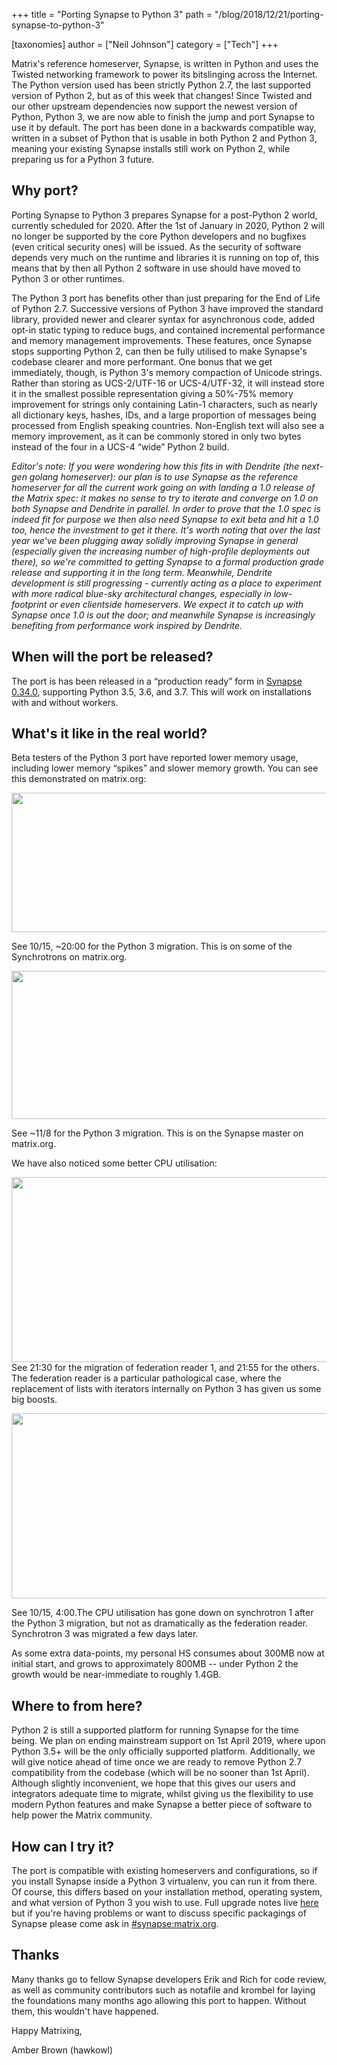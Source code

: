 +++
title = "Porting Synapse to Python 3"
path = "/blog/2018/12/21/porting-synapse-to-python-3"

[taxonomies]
author = ["Neil Johnson"]
category = ["Tech"]
+++

Matrix's reference homeserver, Synapse, is written in Python and uses the Twisted networking framework to power its bitslinging across the Internet. The Python version used has been strictly Python 2.7, the last supported version of Python 2, but as of this week that changes! Since Twisted and our other upstream dependencies now support the newest version of Python, Python 3, we are now able to finish the jump and port Synapse to use it by default. The port has been done in a backwards compatible way, written in a subset of Python that is usable in both Python 2 and Python 3, meaning your existing Synapse installs still work on Python 2, while preparing us for a Python 3 future.

<h2>Why port?
</h2>
Porting Synapse to Python 3 prepares Synapse for a post-Python 2 world, currently scheduled for 2020. After the 1st of January in 2020, Python 2 will no longer be supported by the core Python developers and no bugfixes (even critical security ones) will be issued. As the security of software depends very much on the runtime and libraries it is running on top of, this means that by then all Python 2 software in use should have moved to Python 3 or other runtimes.


The Python 3 port has benefits other than just preparing for the End of Life of Python 2.7. Successive versions of Python 3 have improved the standard library, provided newer and clearer syntax for asynchronous code, added opt-in static typing to reduce bugs, and contained incremental performance and memory management improvements. These features, once Synapse stops supporting Python 2, can then be fully utilised to make Synapse's codebase clearer and more performant. One bonus that we get immediately, though, is Python 3's memory compaction of Unicode strings. Rather than storing as UCS-2/UTF-16 or UCS-4/UTF-32, it will instead store it in the smallest possible representation giving a 50%-75% memory improvement for strings only containing Latin-1 characters, such as nearly all dictionary keys, hashes, IDs, and a large proportion of messages being processed from English speaking countries. Non-English text will also see a memory improvement, as it can be commonly stored in only two bytes instead of the four in a UCS-4 “wide” Python 2 build.


<i>Editor's note: If you were wondering how this fits in with Dendrite (the next-gen golang homeserver): our plan is to use Synapse as the reference homeserver for all the current work going on with landing a 1.0 release of the Matrix spec: it makes no sense to try to iterate and converge on 1.0 on both Synapse and Dendrite in parallel. In order to prove that the 1.0 spec is indeed fit for purpose we then also need Synapse to exit beta and hit a 1.0 too, hence the investment to get it there. It's worth noting that over the last year we've been plugging away solidly improving Synapse in general (especially given the increasing number of high-profile deployments out there), so we're committed to getting Synapse to a formal production grade release and supporting it in the long term. Meanwhile, Dendrite development is still progressing - currently acting as a place to experiment with more radical blue-sky architectural changes, especially in low-footprint or even clientside homeservers. We expect it to catch up with Synapse once 1.0 is out the door; and meanwhile Synapse is increasingly benefiting from performance work inspired by Dendrite.
</i>
<h2>When will the port be released?
</h2>
The port is has been released in a “production ready” form in <a href="/blog/2018/12/20/synapse-0-34-0-released/">Synapse 0.34.0</a>, supporting Python 3.5, 3.6, and 3.7. This will work on installations with and without workers.

<h2>What's it like in the real world?
</h2>
Beta testers of the Python 3 port have reported lower memory usage, including lower memory “spikes” and slower memory growth. You can see this demonstrated on matrix.org:


<a href="/blog/wp-content/uploads/2018/12/image3.png"><img class="alignnone size-large wp-image-3830" src="/blog/wp-content/uploads/2018/12/image3-1024x223.png" alt="" width="1024" height="223" /></a>


See 10/15, ~20:00 for the Python 3 migration. This is on some of the Synchrotrons on matrix.org.


<a href="/blog/wp-content/uploads/2018/12/image1.png"><img class="alignnone size-large wp-image-3824" src="/blog/wp-content/uploads/2018/12/image1-1024x237.png" alt="" width="1024" height="237" /></a>

See ~11/8 for the Python 3 migration. This is on the Synapse master on matrix.org.


We have also noticed some better CPU utilisation:


<span style="font-weight: 400;"><a href="/blog/wp-content/uploads/2018/12/image2.png"><img class="alignnone size-large wp-image-3822" src="/blog/wp-content/uploads/2018/12/image2-1024x296.png" alt="" width="1024" height="296" /></a>
</span>
See 21:30 for the migration of federation reader 1, and 21:55 for the others. The federation reader is a particular pathological case, where the replacement of lists with iterators internally on Python 3 has given us some big boosts.


<a href="/blog/wp-content/uploads/2018/12/image4.png"><img class="alignnone size-large wp-image-3829" src="/blog/wp-content/uploads/2018/12/image4-1024x296.png" alt="" width="1024" height="296" /></a>

See 10/15, 4:00.The CPU utilisation has gone down on synchrotron 1 after the Python 3 migration, but not as dramatically as the federation reader. Synchrotron 3 was migrated a few days later.


As some extra data-points, my personal HS consumes about 300MB now at initial start, and grows to approximately 800MB -- under Python 2 the growth would be near-immediate to roughly 1.4GB.

<h2>Where to from here?
</h2>
Python 2 is still a supported platform for running Synapse for the time being. We plan on ending mainstream support on 1st April 2019, where upon Python 3.5+ will be the only officially supported platform. Additionally, we will give notice ahead of time once we are ready to remove Python 2.7 compatibility from the codebase (which will be no sooner than 1st April). Although slightly inconvenient, we hope that this gives our users and integrators adequate time to migrate, whilst giving us the flexibility to use modern Python features and make Synapse a better piece of software to help power the Matrix community.

<h2>How can I try it?
</h2>
The port is compatible with existing homeservers and configurations, so if you install Synapse inside a Python 3 virtualenv, you can run it from there. Of course, this differs based on your installation method, operating system, and what version of Python 3 you wish to use. Full upgrade notes live <a href="https://github.com/matrix-org/synapse/blob/release-v0.34.0/UPGRADE.rst#upgrading-to-v0340">here</a> but if you're having problems or want to discuss specific packagings of Synapse please come ask in <a href="https://matrix.to/#/#synapse:matrix.org">#synapse:matrix.org</a>.

<h2>Thanks
</h2>
Many thanks go to fellow Synapse developers Erik and Rich for code review, as well as community contributors such as notafile and krombel for laying the foundations many months ago allowing this port to happen. Without them, this wouldn't have happened.


Happy Matrixing,


Amber Brown (hawkowl)
